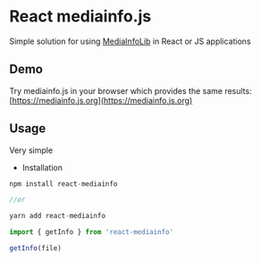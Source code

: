 # React mediainfo.js

Simple solution for using [MediaInfoLib](https://mediaarea.net/en/MediaInfo) in React or JS applications 

## Demo

Try mediainfo.js in your browser which provides the same results: [https://mediainfo.js.org](https://mediainfo.js.org)

## Usage

Very simple 

- Installation

```js
npm install react-mediainfo

//or

yarn add react-mediainfo
```

```js
import { getInfo } from 'react-mediainfo'

getInfo(file)
```